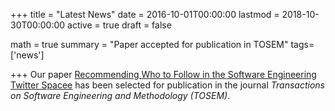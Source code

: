 +++
title = "Latest News"
date = 2016-10-01T00:00:00
lastmod = 2018-10-30T00:00:00
active = true
draft = false

math = true
summary = "Paper accepted for publication in TOSEM"
tags=['news']

+++
Our paper [Recommending Who to Follow in the Software Engineering Twitter Spacee](/publication/software-experts/)  has been selected for publication in the journal *Transactions on Software Engineering and Methodology (TOSEM)*.
